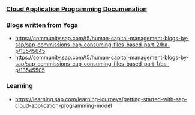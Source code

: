 

### [Cloud Application Programming Documenation](https://cap.cloud.sap)


### Blogs written from Yoga

* https://community.sap.com/t5/human-capital-management-blogs-by-sap/sap-commissions-cap-consuming-files-based-part-2/ba-p/13545645
* https://community.sap.com/t5/human-capital-management-blogs-by-sap/sap-commissions-cap-consuming-files-based-part-1/ba-p/13545505 


### Learning
* https://learning.sap.com/learning-journeys/getting-started-with-sap-cloud-application-programming-model
